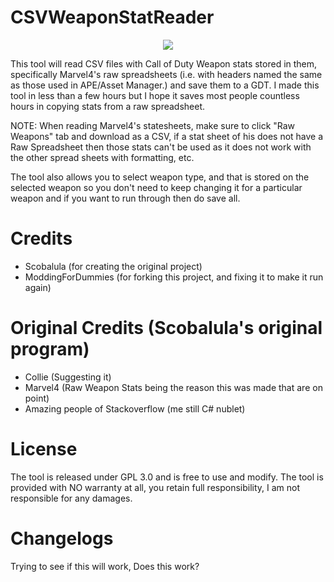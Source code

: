 # CSVWeaponStatReader

<div style="text-align:center"><img src ="https://i.imgur.com/egtdqDo.png"/></div>

This tool will read CSV files with Call of Duty Weapon stats stored in them, specifically Marvel4's raw spreadsheets (i.e. with headers named the same as those used in APE/Asset Manager.) and save them to a GDT. I made this tool in less than a few hours but I hope it saves most people countless hours in copying stats from a raw spreadsheet.

NOTE: When reading Marvel4's statesheets, make sure to click "Raw Weapons" tab and download as a CSV, if a stat sheet of his does not have a Raw Spreadsheet then those stats can't be used as it does not work with the other spread sheets with formatting, etc.

The tool also allows you to select weapon type, and that is stored on the selected weapon so you don't need to keep changing it for a particular weapon and if you want to run through then do save all.

# Credits
* Scobalula (for creating the original project)
* ModdingForDummies (for forking this project, and fixing it to make it run again)

# Original Credits (Scobalula's original program)
* Collie (Suggesting it)
* Marvel4 (Raw Weapon Stats being the reason this was made that are on point)
* Amazing people of Stackoverflow (me still C# nublet)


# License

The tool is released under GPL 3.0 and is free to use and modify. The tool is provided with NO warranty at all, you retain full responsibility, I am not responsible for any damages.

# Changelogs

Trying to see if this will work, Does this work?
